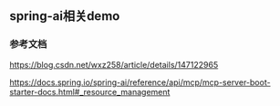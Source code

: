 ## spring-ai相关demo

### 参考文档
https://blog.csdn.net/wxz258/article/details/147122965

https://docs.spring.io/spring-ai/reference/api/mcp/mcp-server-boot-starter-docs.html#_resource_management